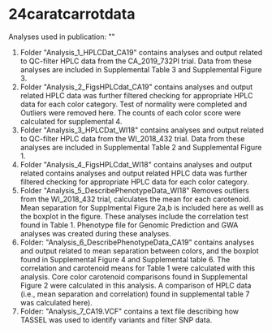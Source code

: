 # 24caratcarrotdata
Analyses used in publication: ""

1) Folder "Analysis_1_HPLCDat_CA19" contains analyses and output related to QC-filter HPLC data from the CA_2019_732PI trial. 
  Data from these analyses are included in Supplemental Table 3 and Supplemental Figure 3. 
2) Folder "Analysis_2_FigsHPLCdat_CA19" contains analyses and output related HPLC data was further filtered checking for appropriate HPLC data for each color category.
   Test of normality were completed and Outliers were removed here. 
   The counts of each color score were calculated for supplemental 4.
3) Folder "Analysis_3_HPLCDat_WI18" contains analyses and output related to QC-filter HPLC data from the WI_2018_432 trial.
     Data from these analyses are included in Supplemental Table 2 and Supplemental Figure 1. 
4) Folder "Analysis_4_FigsHPLCdat_WI18" contains analyses and output related contains analyses and output related HPLC data was further filtered checking for appropriate HPLC data for each color category.
5) Folder "Analysis_5_DescribePhenotypeData_WI18" Removes outliers from the WI_2018_432 trial, calculates the mean for each carotenoid. Mean separation for Supplmental Figure 2a,b is included here as welll as the boxplot in the figure. These analyses include the correlation test found in Table 1. Phenotype file for  Genomic Prediction and GWA analyses was created during these analyses. 
6)  Folder: "Analysis_6_DescribePhenotypeData_CA19" contains analyses and output related to mean separation between colors, and the boxplot found in Supplemental Figure 4 and Supplemental table 6. The correlation and carotenoid means for Table 1 were calculated with this analysis. Core color carotenoid comparisons found in Supplemental Figure 2 were calculated in this analysis. A comparison of HPLC data (i.e., mean separation and correlation) found in supplemental table 7 was calculated here). 
7) Folder: "Analysis_7_CA19.VCF" contains a text file describing how TASSEL was used to identify variants and filter SNP data.
